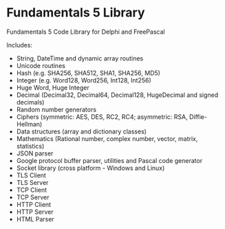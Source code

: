 # Fundamentals 5 Library

Fundamentals 5 Code Library for Delphi and FreePascal

Includes:

* String, DateTime and dynamic array routines
* Unicode routines
* Hash (e.g. SHA256, SHA512, SHA1, SHA256, MD5)
* Integer (e.g. Word128, Word256, Int128, Int256)
* Huge Word, Huge Integer
* Decimal (Decimal32, Decimal64, Decimal128, HugeDecimal and signed decimals)
* Random number generators
* Ciphers (symmetric: AES, DES, RC2, RC4; asymmetric: RSA, Diffie-Hellman)
* Data structures (array and dictionary classes)
* Mathematics (Rational number, complex number, vector, matrix, statistics)
* JSON parser
* Google protocol buffer parser, utilities and Pascal code generator
* Socket library (cross platform - Windows and Linux)
* TLS Client
* TLS Server
* TCP Client
* TCP Server
* HTTP Client
* HTTP Server
* HTML Parser

